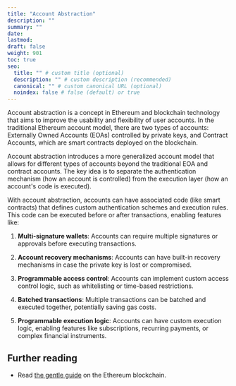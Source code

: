 ```yaml
---
title: "Account Abstraction"
description: ""
summary: ""
date:
lastmod:
draft: false
weight: 901
toc: true
seo:
  title: "" # custom title (optional)
  description: "" # custom description (recommended)
  canonical: "" # custom canonical URL (optional)
  noindex: false # false (default) or true
---
```


Account abstraction is a concept in Ethereum and blockchain technology that aims to improve the usability and flexibility of user accounts. In the traditional Ethereum account model, there are two types of accounts: Externally Owned Accounts (EOAs) controlled by private keys, and Contract Accounts, which are smart contracts deployed on the blockchain.

Account abstraction introduces a more generalized account model that allows for different types of accounts beyond the traditional EOA and contract accounts. The key idea is to separate the authentication mechanism (how an account is controlled) from the execution layer (how an account's code is executed).

With account abstraction, accounts can have associated code (like smart contracts) that defines custom authentication schemes and execution rules. This code can be executed before or after transactions, enabling features like:

1. **Multi-signature wallets**:
Accounts can require multiple signatures or approvals before executing transactions.

2. **Account recovery mechanisms**:
Accounts can have built-in recovery mechanisms in case the private key is lost or compromised.

3. **Programmable access control**: Accounts can implement custom access control logic, such as whitelisting or time-based restrictions.

4. **Batched transactions**: Multiple transactions can be batched and executed together, potentially saving gas costs.

5. **Programmable execution logic**: Accounts can have custom execution logic, enabling features like subscriptions, recurring payments, or complex financial instruments.

## Further reading

- Read [the gentle guide](https://ethereum.org/en/roadmap/account-abstraction/) on the Ethereum blockchain.
